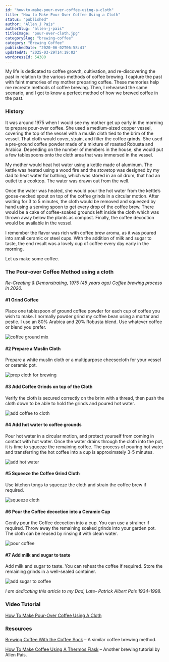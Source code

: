 ```yaml
---
id: "how-to-make-pour-over-coffee-using-a-cloth"
title: "How to Make Pour Over Coffee Using a Cloth"
status: "published"
author: "Allen J Pais"
authorSlug: "allen-j-pais"
titleImage: "pour-over-cloth.jpg"
categorySlug: "brewing-coffee"
category: "Brewing Coffee"
publishedDate: "2020-06-02T06:58:41"
updatedAt: "2025-03-29T14:19:02"
wordpressId: 54380
---
```


My life is dedicated to coffee growth, cultivation, and re-discovering the past in relation to the various methods of coffee brewing. I capture the past with faint memories of my mother preparing coffee. These memories help me recreate methods of coffee brewing. Then, I rehearsed the same scenario, and I got to know a perfect method of how we brewed coffee in the past.

### History

It was around 1975 when I would see my mother get up early in the morning to prepare pour-over coffee. She used a medium-sized copper vessel, covering the top of the vessel with a muslin cloth tied to the brim of the vessel. That cloth would cover, strain, and filter the coffee grinds. She used a pre-ground coffee powder made of a mixture of roasted Robusta and Arabica. Depending on the number of members in the house, she would put a few tablespoons onto the cloth area that was immersed in the vessel.

My mother would heat hot water using a kettle made of aluminum. The kettle was heated using a wood fire and the stovetop was designed by my dad to heat water for bathing, which was stored in an oil drum, that had an outlet to a cooktop. The water was drawn out from the well.

Once the water was heated, she would pour the hot water from the kettle’s goose-necked spout on top of the coffee grinds in a circular motion. After waiting for 3 to 5 minutes, the cloth would be removed and squeezed by hand using a serving spoon to get every drop of the coffee brew. There would be a cake of coffee-soaked grounds left inside the cloth which was thrown away below the plants as compost. Finally, the coffee decoction would be available in the vessel.

I remember the flavor was rich with coffee brew aroma, as it was poured into small ceramic or steel cups. With the addition of milk and sugar to taste, the end result was a lovely cup of coffee every day early in the morning.

Let us make some coffee.

### The Pour-over Coffee Method using a cloth

*Re-Creating & Demonstrating, 1975 (45 years ago) Coffee brewing process in 2020.*

#### #1 Grind Coffee

Place one tablespoon of ground coffee powder for each cup of coffee you wish to make. I normally powder grind my coffee bean using a mortar and pestle. I use an 80% Arabica and 20% Robusta blend. Use whatever coffee or blend you prefer.

![coffee ground mix](brew-coffee-grounds.jpg)

#### #2 Prepare a Muslin Cloth

Prepare a white muslin cloth or a multipurpose cheesecloth for your vessel or ceramic pot.

![prep cloth for brewing](brew-prep-cloth.jpg)

#### #3 Add Coffee Grinds on top of the Cloth

Verify the cloth is secured correctly on the brim with a thread, then push the cloth down to be able to hold the grinds and poured hot water.

![add coffee to cloth](brew-prep-cloth2.jpg)

#### #4 Add hot water to coffee grounds

Pour hot water in a circular motion, and protect yourself from coming in contact with hot water. Once the water drains through the cloth into the pot, it is time to squeeze the remaining coffee. The process of pouring hot water and transferring the hot coffee into a cup is approximately 3-5 minutes.

![add hot water](brew-pour-water.jpg)

#### #5 Squeeze the Coffee Grind Cloth

Use kitchen tongs to squeeze the cloth and strain the coffee brew if required.

![squeeze cloth](brew-squeeze-cloth.jpg)

#### #6 Pour the Coffee decoction into a Ceramic Cup

Gently pour the Coffee decoction into a cup. You can use a strainer if required. Throw away the remaining soaked grinds into your garden pot.  The cloth can be reused by rinsing it with clean water.

![pour coffee](brew-pour-coffee.jpg)

#### #7 Add milk and sugar to taste

Add milk and sugar to taste. You can reheat the coffee if required. Store the remaining grinds in a well-sealed container.

![add sugar to coffee ](brew-sugar.jpg)

*I am dedicating this article to my Dad, Late- Patrick Albert Pais 1934-1998.*

### Video Tutorial

[How To Make Pour-Over Coffee Using A Cloth](https://youtu.be/7UZgpauW0nI)

### Resources

[Brewing Coffee With the Coffee Sock](/brewing-coffee-coffee-sock/) – A similar coffee brewing method.

[How To Make Coffee Using A Thermos Flask](/how-to-make-coffee-using-a-thermos-flask/) – Another brewing tutorial by Allen Pais.
